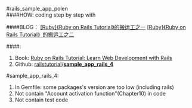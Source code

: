 #rails_sample_app_polen
<br />
####HOW:
coding step by step with <Ruby on Rails Tutorial>


####BLOG：
[[Ruby]《Ruby on Rails Tutorial》的搬运工之一](http://www.jianshu.com/p/312cb41ed07b)
[[Ruby]《Ruby on Rails Tutorial》的搬运工之二](http://www.jianshu.com/p/25d539845cd7)


####<Ruby on Rails Tutorial>:
1. Book: [Ruby on Rails Tutorial: Learn Web Development with Rails](https://www.railstutorial.org/book/frontmatter)
2. Github:  [railstutorial](https://github.com/railstutorial)/**[sample_app_rails_4](https://github.com/railstutorial/sample_app_rails_4)**

#sample_app_rails_4:
1. In Gemfile: some packages's version are too low (including rails) 
2. Not contain "Account activation function"(Chapter10) in code
3. Not contain test code

